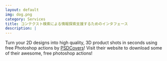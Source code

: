 ```yaml
---
layout: default
img: dog.png
category: Services
title: コンテクスト検索による情報探索支援するためのインタフェース
description: |
---
```

  Turn your 2D designs into high quality, 3D
  product shots in seconds using free Photoshop actions by [PSDCovers](http://www.psdcovers.com/)! Visit
  their website to download some of their awesome, free photoshop actions!
